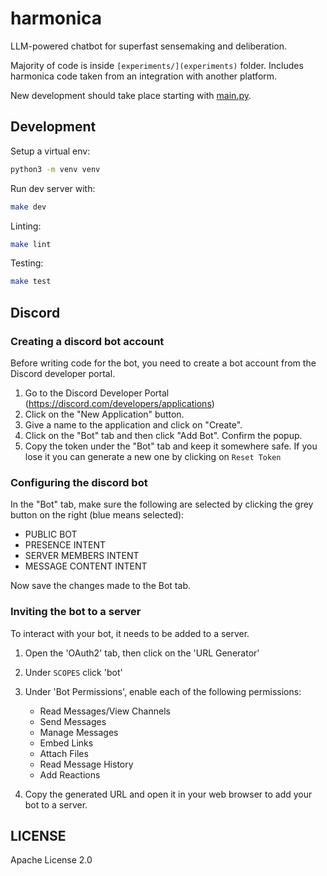 # harmonica

LLM-powered chatbot for superfast sensemaking and deliberation.

Majority of code is inside `[experiments/](experiments)` folder. Includes
harmonica code taken from an integration with another platform.

New development should take place starting with [main.py](./main.py).

## Development

Setup a virtual env:

```sh
python3 -m venv venv
```

Run dev server with:

```sh
make dev
```

Linting:

```sh
make lint
```

Testing:

```sh
make test
```

## Discord

### Creating a discord bot account

Before writing code for the bot, you need to create a bot account from the
Discord developer portal.

1. Go to the Discord Developer Portal (https://discord.com/developers/applications)
1. Click on the "New Application" button.
1. Give a name to the application and click on "Create".
1. Click on the "Bot" tab and then click "Add Bot". Confirm the popup.
1. Copy the token under the "Bot" tab and keep it somewhere safe. If you lose it
    you can generate a new one by clicking on ``Reset Token``

### Configuring the discord bot

In the "Bot" tab, make sure the following are selected by clicking the grey
button on the right (blue means selected):

* PUBLIC BOT
* PRESENCE INTENT
* SERVER MEMBERS INTENT
* MESSAGE CONTENT INTENT

Now save the changes made to the Bot tab.

### Inviting the bot to a server

To interact with your bot, it needs to be added to a server.

1. Open the 'OAuth2' tab, then click on the 'URL Generator'
1. Under `SCOPES` click 'bot'
1. Under 'Bot Permissions', enable each of the following permissions:

    * Read Messages/View Channels
    * Send Messages
    * Manage Messages
    * Embed Links
    * Attach Files
    * Read Message History
    * Add Reactions

1. Copy the generated URL and open it in your web browser to add your bot to a
server.

## LICENSE

Apache License 2.0

